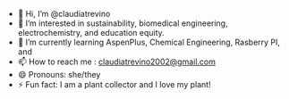 - 👋 Hi, I’m @claudiatrevino
- 👀 I’m interested in sustainability, biomedical engineering, electrochemistry, and education equity. 
- 🌱 I’m currently learning AspenPlus, Chemical Engineering, Rasberry PI, and 
- 📫 How to reach me : claudiatrevino2002@gmail.com
- 😄 Pronouns: she/they
- ⚡ Fun fact: I am a plant collector and I love my plant!

<!---
claudiatrevino/claudiatrevino is a ✨ special ✨ repository because its `README.md` (this file) appears on your GitHub profile.
You can click the Preview link to take a look at your changes.
--->
